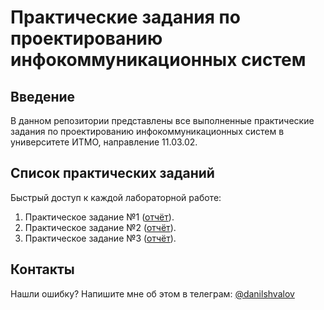 # Практические задания по проектированию инфокоммуникационных систем

## Введение

В данном репозитории представлены все выполненные практические задания по
проектированию инфокоммуникационных систем в университете ИТМО, направление
11.03.02.

## Список практических заданий

Быстрый доступ к каждой лабораторной работе:

1. Практическое задание №1 ([отчёт](labs/lab-1/report.pdf)).
2. Практическое задание №2 ([отчёт](labs/lab-2/report.pdf)).
3. Практическое задание №3 ([отчёт](labs/lab-3/report.pdf)).

## Контакты

Нашли ошибку? Напишите мне об этом в телеграм:
[@danilshvalov](https://t.me/danilshvalov)
